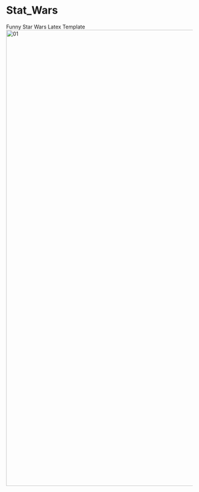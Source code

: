 # Stat_Wars
Funny Star Wars Latex Template
<img width="1231" alt="01" src="https://user-images.githubusercontent.com/45860181/87693980-e684cb00-c78d-11ea-9535-851fc17a2980.png">
